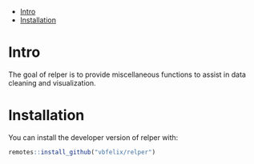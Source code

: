 
- <a href="#intro" id="toc-intro">Intro</a>
- <a href="#installation" id="toc-installation">Installation</a>

<!-- README.md is generated from README.Rmd. Please edit that file -->

# Intro

The goal of relper is to provide miscellaneous functions to assist in
data cleaning and visualization.

# Installation

You can install the developer version of relper with:

``` r
remotes::install_github("vbfelix/relper")
```
